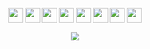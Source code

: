 <!DOCTYPE html>
<html>
 
  <p align="center">
    <a href="https://instagram.com/_tantoony" target="_blank"><img src="https://cdn1.iconfinder.com/data/icons/apps-8/64/instagram-ig-apps-platform-512.png" width="30px" heigth= "30px" /></a>
    <a href="https://twitter.com/Tantoony_" target="_blank"><img src="https://cdn1.iconfinder.com/data/icons/apps-8/64/twitter-apps-platform-512.png" width="30px" heigth= "30px" /></a>
    <a href="https://www.youtube.com/channel/UC90OJd6d7MrW2ipW0GWy1jg" target="_blank"><img src="https://cdn1.iconfinder.com/data/icons/apps-8/64/youtube-apps-platform-512.png" width="30px" heigth= "30px" /></a>
    <a href="https://www.twitch.tv/tantoony_" target="_blank"><img src="https://cdn1.iconfinder.com/data/icons/apps-8/64/twitch-apps-platform-512.png" width="30px" heigth= "30px" /></a>
    <a href="https://www.reddit.com/user/Tantoony" target="_blank"><img src="https://cdn1.iconfinder.com/data/icons/apps-8/64/reddit-apps-platform-512.png" width="30px" heigth= "30px" /></a>
    <a href="https://stackoverflow.com/users/15467316/tantoony?tab=profile" target="_blank"><img src="https://cdn1.iconfinder.com/data/icons/apps-8/64/stack-overflow-stackoverflow-apps-platform-512.png" width="30px" heigth= "30px" /></a>
    <a href="https://open.spotify.com/user/bsa431plyu8hiphpc0ggbsa25" target="_blank"><img src="https://cdn1.iconfinder.com/data/icons/apps-8/64/spotify-apps-platform-512.png" width="30px" heigth= "30px" /></a>
    <a href="https://discord.com/users/479293073549950997" target="_blank"><img src="https://cdn1.iconfinder.com/data/icons/apps-8/64/discord-apps-platform-512.png" width="30px" heigth= "30px" /></a>
<br/><br/>
    <a href="https://tantoony.net" target="_blank"><img src="https://profile-counter.glitch.me/{Tantoony}/count.svg" /></a>
   </p>
  <!--
<div align="center">
<p>Kullandığım Araçlar:</p>
<img style="margin: 10px" src="https://profilinator.rishav.dev/skills-assets/nodejs-original-wordmark.svg" alt="Node.js" height="25" />  
<img style="margin: 10px" src="https://profilinator.rishav.dev/skills-assets/javascript-original.svg" alt="JavaScript" height="25" />  
<img style="margin: 10px" src="https://profilinator.rishav.dev/skills-assets/mongodb-original-wordmark.svg" alt="MongoDB" height="25" />  
<img style="margin: 10px" src="https://profilinator.rishav.dev/skills-assets/nestjs.svg" alt="NestJS" height="25" />  
<img style="margin: 10px" src="https://profilinator.rishav.dev/skills-assets/typescript-original.svg" alt="TypeScript" height="25" />  
<img style="margin: 10px" src="https://profilinator.rishav.dev/skills-assets/nginx-original.svg" alt="Nginx" height="25" />  
<img style="margin: 10px" src="https://profilinator.rishav.dev/skills-assets/css3-original-wordmark.svg" alt="CSS3" height="25" />  
<img style="margin: 10px" src="https://profilinator.rishav.dev/skills-assets/git-scm-icon.svg" alt="Git" height="25" />  
<img style="margin: 10px" src="https://profilinator.rishav.dev/skills-assets/linux-original.svg" alt="Linux" height="25" />  
<img style="margin: 10px" src="https://profilinator.rishav.dev/skills-assets/logo-title.svg" alt="Chart.js" height="25" />  
<img style="margin: 10px" src="https://profilinator.rishav.dev/skills-assets/html5-original-wordmark.svg" alt="HTML5" height="25" />  
<img style="margin: 10px" src="https://profilinator.rishav.dev/skills-assets/vuejs-original-wordmark.svg" alt="Vue.js" height="25" />
<br/><br/><br/>
</div>

  <div align="center">
  <p>Benimle iletişime geç:</p>
<a href="https://twitter.com/Tantoony_" target="_blank"><img src="https://img.shields.io/badge/twitter-%231DA1F2.svg?&style=for-the-badge&logo=twitter&logoColor=white"/></a>
<a href="https://discord.com/users/479293073549950997" target="_blank"><img src="https://img.shields.io/badge/discord-r89DA.svg?&color=7289da&style=for-the-badge&logo=discord&logoColor=white"/></a>
<a href="https://www.instagram.com/_tantoony/" target="_blank"><img src="https://img.shields.io/badge/instagram-%23E4405F.svg?&style=for-the-badge&logo=instagram&logoColor=white"/></a>
<a href="https://www.youtube.com/channel/UC90OJd6d7MrW2ipW0GWy1jg/featured" target="_blank"><img src="https://img.shields.io/badge/youtube-r89DA.svg?&color=ff0000&style=for-the-badge&logo=youtube&logoColor=white"/></a>
  <div><img src="https://spotify-github-profile.vercel.app/api/view?uid=bsa431plyu8hiphpc0ggbsa25&cover_image=true&theme=default" /></div>
<br/><br/>
</div>

<div align="center">
<p>Profilime kaç kişi tıkladı?</p>
<img src="https://profile-counter.glitch.me/{Tantoony}/count.svg" /> 
<br/> 
  -->
</html>

